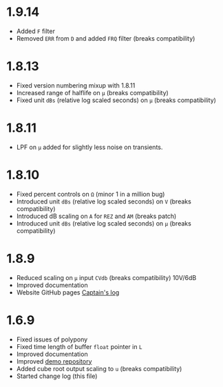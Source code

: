 1.9.14
===

* Added `F` filter
* Removed `ERR` from `D` and added `FRQ` filter (breaks compatibility)

1.8.13
===

* Fixed version numbering mixup with 1.8.11
* Increased range of halflife on `μ` (breaks compatibility)
* Fixed unit `dBs` (relative log scaled seconds) on `μ` (breaks compatibility)

1.8.11
===

* LPF on `μ` added for slightly less noise on transients.


1.8.10
===

* Fixed percent controls on `Ω` (minor 1 in a million bug)
* Introduced unit `dBs` (relative log scaled seconds) on `V` (breaks compatibility)
* Introduced dB scaling on `A` for `REZ` and `AM` (breaks patch)
* Introduced unit `dBs` (relative log scaled seconds) on `μ` (breaks compatibility)

1.8.9
===

* Reduced scaling on `μ` input `CVdb` (breaks compatibility) 10V/6dB
* Improved documentation
* Website GitHub pages [Captain's log](https://jackokring.github.io/KRTPluginADemo/)

1.6.9
===

* Fixed issues of polypony
* Fixed time length of buffer `float` pointer in `L`
* Improved documentation
* Improved [demo repository](https://github.com/jackokring/KRTPluginADemo)
* Added cube root output scaling to `u` (breaks compatibility)
* Started change log (this file)

